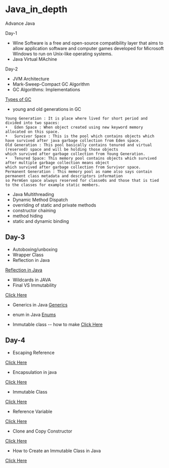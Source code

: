 # Java_in_depth
Advance Java 

Day-1

* Wine Software is a free and open-source compatibility layer that aims to allow application software and computer games developed for Microsoft Windows to run on Unix-like operating systems.
* Java Virtual MAchine

Day-2

* JVM Architecture
* Mark-Sweep-Compact GC Algorithm
* GC Algorithms: Implementations

[Types of GC ](https://plumbr.io/handbook/garbage-collection-algorithms-implementations)

* young and old generations in GC

```
Young Generation : It is place where lived for short period and divided into two spaces:
•	Eden Space : When object created using new keyword memory allocated on this space.
•	Survivor Space : This is the pool which contains objects which have survived after java garbage collection from Eden space.
Old Generation : This pool basically contains tenured and virtual (reserved) space and will be holding those objects
which survived after garbage collection from Young Generation.
•	Tenured Space: This memory pool contains objects which survived after multiple garbage collection means object 
which survived after garbage collection from Survivor space.
Permanent Generation : This memory pool as name also says contain permanent class metadata and descriptors information
so PermGen space always reserved for classe0s and those that is tied to the classes for example static members.

```
* Java Multithreading
* Dynamic Method Dispatch
* overriding of static and private methods
* constructor chaining 
* method hiding
* static and dynamic binding


## Day-3

* Autoboxing/unboxing
* Wrapper Class
* Reflection in Java

[Reflection in Java](https://www.geeksforgeeks.org/reflection-in-java/)

* Wildcards in JAVA
* Final VS Immutability

[Click Here](https://www.geeksforgeeks.org/final-vs-immutability-java/#:~:text=final%20means%20that%20you%20can,its%20reference%20to%20another%20one.)

* Generics in Java
[Generics](https://www.javatpoint.com/generics-in-java)

* enum in Java
[Enums](https://www.geeksforgeeks.org/enum-in-java/)

* Immutable class -- how to make
[Click Here](https://www.geeksforgeeks.org/create-immutable-class-java/)



## Day-4

* Escaping Reference

[Click Here](https://hashnode.com/post/introduction-to-anatomy-of-escaping-references-using-java-ckdzud9j3000nnas1dbe86d6g)

* Encapsulation in java

[Click Here](https://www.tutorialspoint.com/java/java_encapsulation.htm#:~:text=Encapsulation%20in%20Java%20is%20a,methods%20of%20their%20current%20class.)

* Immutable Class

[Click Here](https://dzone.com/articles/how-to-create-an-immutable-class-in-java)

* Reference Variable

[Click Here](https://www.geeksforgeeks.org/reference-variable-in-java/)

* Clone and Copy Constructor

[Click Here](https://howtodoinjava.com/java/cloning/a-guide-to-object-cloning-in-java/)

* How to Create an Immutable Class in Java

[Click Here](https://dzone.com/articles/how-to-create-an-immutable-class-in-java)


